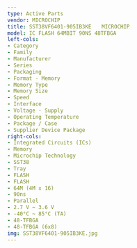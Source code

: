 ```yaml
---
type: Active Parts
vendor: MICROCHIP
title: SST38VF6401-905IB3KE　　MICROCHIP
model: IC FLASH 64MBIT 90NS 48TFBGA
left-cols:
- Category
- Family
- Manufacturer
- Series
- Packaging 
- Format - Memory
- Memory Type
- Memory Size
- Speed
- Interface
- Voltage - Supply
- Operating Temperature
- Package / Case
- Supplier Device Package
right-cols:
- Integrated Circuits (ICs)
- Memory
- Microchip Technology
- SST38
- Tray 
- FLASH
- FLASH
- 64M (4M x 16)
- 90ns
- Parallel
- 2.7 V ~ 3.6 V
- -40°C ~ 85°C (TA)
- 48-TFBGA
- 48-TFBGA (6x8)
img: SST38VF6401-905IB3KE.jpg
---
```

